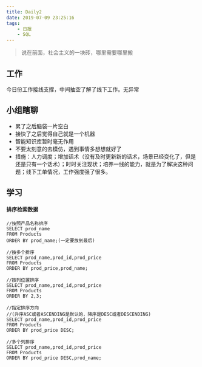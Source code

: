 ```yaml
---
title: Daily2
date: 2019-07-09 23:25:16
tags:
    - 日报
    - SQL
---
```


> 说在前面，社会主义的一块砖，哪里需要哪里搬

<!-- more -->

## 工作

今日份工作接线支撑，中间抽空了解了线下工作。无异常

## 小组瞎聊

- 累了之后脑袋一片空白
- 接快了之后觉得自己就是一个机器
- 智能知识库暂时毫无作用 
- 不要太刻意的去模仿，遇到事情多想想就好了
- 措施：人力调度；增加话术（没有及时更新新的话术，场景已经变化了，但是还是只有一个话术）；时时关注现状；培养一线的能力，就是为了解决这种问题；线下工单情况，工作强度强了很多。

## 学习

#### 排序检索数据

```
//按照产品名称排序
SELECT prod_name
FROM Products
ORDER BY prod_name;(一定要放到最后)

//按多个排序
SELECT prod_name,prod_id,prod_price
FROM Products
ORDER BY prod_price,prod_name;

//按列位置排序
SELECT prod_name,prod_id,prod_price
FROM Products
ORDER BY 2,3;

//指定排序方向
//(升序ASC或者ASCENDING是默认的，降序是DESC或者DESCENDING)
SELECT prod_name,prod_id,prod_price
FROM Products
ORDER BY prod_price DESC;

//多个列排序
SELECT prod_name,prod_id,prod_price
FROM Products
ORDER BY prod_price DESC,prod_name;

```
